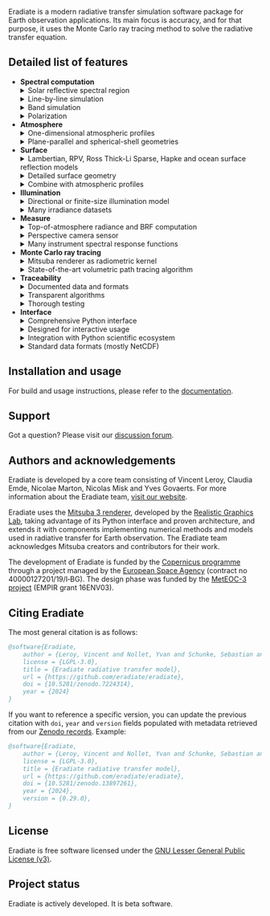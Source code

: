 Eradiate is a modern radiative transfer simulation software package for Earth
observation applications. Its main focus is accuracy, and for that purpose, it
uses the Monte Carlo ray tracing method to solve the radiative transfer
equation.

## Detailed list of features

<ul>
  <li><strong>Spectral computation</strong>

  <details>
  <summary>
  Solar reflective spectral region
  </summary>
  Eradiate ships spectral data in the solar reflective region (at least from
  280 nm to 2500 nm).
  </details>

  <details>
  <summary>
  Line-by-line simulation
  </summary>
  These are true monochromatic simulations (as opposed to narrow band
  simulations).
  Eradiate provides
  <a href="https://eradiate.readthedocs.io/en/stable/rst/data/absorption_databases.html">monochromatic absorption databases</a> covering the [250, 3125] nm interval.
  User-defined absorption databases are also supported (see the
  <a href="https://eradiate.readthedocs.io/en/stable/rst/data/absorption_databases.html#format-monochromatic">database format</a>).
  </details>

  <details>
  <summary>
  Band simulation
  </summary>
  These simulations computes results in spectral bands.
  The correlated <em>k</em>-distribution (CKD) method with configurable
  quadrature rule is used. This method achieves a trade-off between performance
  and accuracy for the simulation of absorption by gases.
  Eradiate provides
  <a href="https://eradiate.readthedocs.io/en/stable/rst/data/absorption_databases.html">CKD-ready absorption databases</a>
  for the [250, 3125] nm
  interval, with various spectral bin sizes (100 cm⁻¹, 1 nm, 10 nm).
  User-defined absorption databases are also supported (see the
  <a href="https://eradiate.readthedocs.io/en/stable/rst/data/absorption_databases.html#format-ckd">database format</a>).
  </details>

  <details>
  <summary>
  Polarization
  </summary>
  Eradiate optionally supports polarized light simulation. This feature can be
  switched on or off to achieve the best compromise between accuracy and
  performance.
  </details>
  </li>

  <li><strong>Atmosphere</strong>

  <details>
  <summary>
  One-dimensional atmospheric profiles
  </summary>
  Both standard profiles, <em>e.g.</em> the AFGL (1986) profiles, and customized
  profiles are supported.
  </details>

  <details>
  <summary>
  Plane-parallel and spherical-shell geometries
  </summary>
  This allows for more accurate results at high illumination and viewing
  angles.
  </details>
  </li>

  <li><strong>Surface</strong>

  <details>
  <summary>
  Lambertian, RPV, Ross Thick-Li Sparse, Hapke and ocean surface reflection models
  </summary>
  All models can be parametrized against the spectral dimension.
  </details>

  <details>
  <summary>
  Detailed surface geometry
  </summary>
  Add a discrete canopy model (either disk-based abstract models, or more
  realistic mesh-based models).
  </details>

  <details>
  <summary>
  Combine with atmospheric profiles
  </summary>
  Your discrete canopy can be integrated within a scene featuring a 1D
  atmosphere model in a fully coupled simulation.
  </details>
  </li>

  <li><strong>Illumination</strong>

  <details>
  <summary>
  Directional or finite-size illumination model
  </summary>
  Eradiate supports both ideal (Delta angular distribution), and realistic
  (finite angular size) illumination models.
  </details>

  <details>
  <summary>
  Many irradiance datasets
  </summary>
  <a href="https://eradiate.readthedocs.io/en/stable/rst/data/solar_irradiance.html#available-datasets">Pick your favourite</a>
  or
  <a href="https://eradiate.readthedocs.io/en/stable/rst/data/solar_irradiance.html">bring your own</a>.
  </details>
  </li>

  <li><strong>Measure</strong>

  <details>
  <summary>
  Top-of-atmosphere radiance and BRF computation
  </summary>
  An ideal model suitable for satellite data simulation.
  </details>

  <details>
  <summary>
  Perspective camera sensor
  </summary>
  Greatly facilitates scene setup: inspecting the scene is very easy.
  </details>

  <details>
  <summary>
  Many instrument spectral response functions
  </summary>
  Our <a href="https://eradiate.readthedocs.io/en/stable/rst/data/srf.html">SRF data</a>
  is very close to the original data, and we provide advice to
  further clean up the data and find the right balance between accuracy and
  performance.
  </details>
  </li>

  <li><strong>Monte Carlo ray tracing</strong>

  <details>
  <summary>
  Mitsuba renderer as radiometric kernel
  </summary>
  We leverage the advanced Python API of a cutting-edge C++ rendering system.
  </details>

  <details>
  <summary>
  State-of-the-art volumetric path tracing algorithm
  </summary>
  Mitsuba ships a null-collision-based volumetric path tracer which performs
  well in many of the cases Eradiate is used for. We also provide a
  special-purpose path tracing algorithm for plane-parallel geometries that can
  perform up to 2 orders of magnitude faster than the null-collision algorithm.
  </details>
  </li>

  <li><strong>Traceability</strong>

  <details>
  <summary>
  Documented data and formats
  </summary>
  We explain where our data comes from and how users can build their own data
  in a format compatible with Eradiate's input.
  </details>

  <details>
  <summary>
  Transparent algorithms
  </summary>
  Our algorithms are researched and documented, and their implementation is
  open-source.
  </details>

  <details>
  <summary>
  Thorough testing
  </summary>
  Eradiate is shipped with a large unit testing suite and benchmarked
  periodically against community-established reference simulation software.
  </details>
  </li>

  <li><strong>Interface</strong>

  <details>
  <summary>
  Comprehensive Python interface
  </summary>
  Abstractions are derived from computer graphics and Earth observation and
  are designed to feel natural to EO scientists.
  </details>

  <details>
  <summary>
  Designed for interactive usage
  </summary>
  Jupyter notebooks are now an essential tool in the digital scientific
  workflow.
  </details>

  <details>
  <summary>
  Integration with Python scientific ecosystem
  </summary>
  The implementation is done using the Scientific Python stack.
  </details>

  <details>
  <summary>
  Standard data formats (mostly NetCDF)
  </summary>
  Eradiate uses predominantly <a href="https://xarray.dev">Xarray</a> data
  structures for I/O.
  </details>
  </li>
</ul>

## Installation and usage

For build and usage instructions, please refer to the
[documentation](https://eradiate.readthedocs.org).

## Support

Got a question? Please visit our
[discussion forum](https://github.com/eradiate/eradiate/discussions).

## Authors and acknowledgements

Eradiate is developed by a core team consisting of Vincent Leroy,
Claudia Emde, Nicolae Marton, Nicolas Misk and Yves Govaerts. For more
information about the Eradiate team,
[visit our website](https://www.eradiate.eu/site/people).

Eradiate uses the
[Mitsuba 3 renderer](https://github.com/mitsuba-renderer/mitsuba3), developed by
the [Realistic Graphics Lab](https://rgl.epfl.ch/),
taking advantage of its Python interface and proven architecture, and extends it
with components implementing numerical methods and models used in radiative
transfer for Earth observation. The Eradiate team acknowledges Mitsuba creators
and contributors for their work.

The development of Eradiate is funded by the
[Copernicus programme](https://www.copernicus.eu/) through a project managed by
the [European Space Agency](http://www.esa.int/) (contract no
40000127201/19/I‑BG).
The design phase was funded by the [MetEOC-3 project](http://www.meteoc.org/)
(EMPIR grant 16ENV03).

## Citing Eradiate

The most general citation is as follows:

```bibtex
@software{Eradiate,
    author = {Leroy, Vincent and Nollet, Yvan and Schunke, Sebastian and Misk, Nicolas and Marton, Nicolae and Govaerts, Yves},
    license = {LGPL-3.0},
    title = {Eradiate radiative transfer model},
    url = {https://github.com/eradiate/eradiate},
    doi = {10.5281/zenodo.7224314},
    year = {2024}
}
```

If you want to reference a specific version, you can update the previous
citation with `doi`, `year` and `version` fields populated with metadata
retrieved from our
[Zenodo records](https://zenodo.org/search?q=parent.id%3A7224314&f=allversions%3Atrue&l=list&p=1&s=10&sort=version).
Example:

```bibtex
@software{Eradiate,
    author = {Leroy, Vincent and Nollet, Yvan and Schunke, Sebastian and Misk, Nicolas and Marton, Nicolae and Govaerts, Yves},
    license = {LGPL-3.0},
    title = {Eradiate radiative transfer model},
    url = {https://github.com/eradiate/eradiate},
    doi = {10.5281/zenodo.13897261},
    year = {2024},
    version = {0.29.0},
}
```

## License

Eradiate is free software licensed under the
[GNU Lesser General Public License (v3)](./LICENSE).

## Project status

Eradiate is actively developed. It is beta software.
